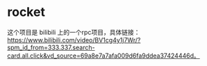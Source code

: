 # rocket

这个项目是 bilibili 上的一个rpc项目，具体链接：https://www.bilibili.com/video/BV1cg4y1j7Wr/?spm_id_from=333.337.search-card.all.click&vd_source=69a8e7a7afa009d6fa9ddea37424446d。

